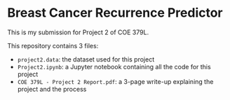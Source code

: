 # Breast Cancer Recurrence Predictor

This is my submission for Project 2 of COE 379L.

This repository contains 3 files:
* `project2.data`: the dataset used for this project
* `Project2.ipynb`: a Jupyter notebook containing all the code for this project
* `COE 379L - Project 2 Report.pdf`: a 3-page write-up explaining the project and the process
